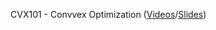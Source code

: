 


CVX101 - Convvex Optimization ([Videos](https://www.bilibili.com/video/BV1cL411F7fP/)/[Slides](https://web.stanford.edu/~boyd/cvxbook/))













